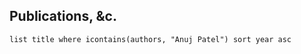 ## Publications, &c.
```dataview
list title where icontains(authors, "Anuj Patel") sort year asc
```